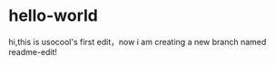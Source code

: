 # hello-world

hi,this is usocool's first edit，now i am creating a new branch named readme-edit!




